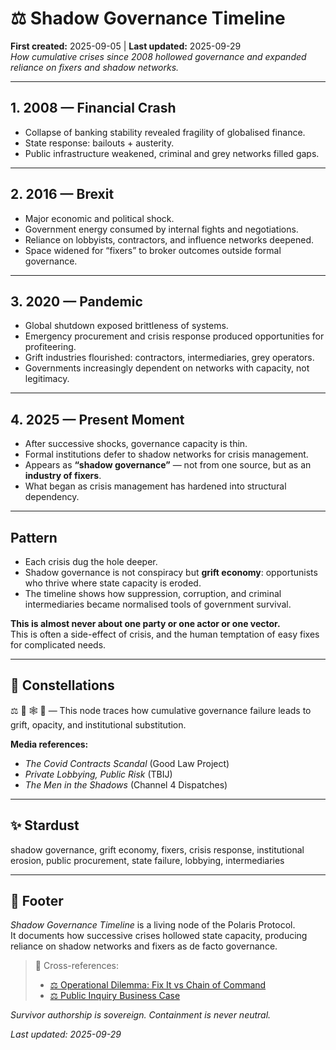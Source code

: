 # ⚖️ Shadow Governance Timeline  
**First created:** 2025-09-05 | **Last updated:** 2025-09-29  
*How cumulative crises since 2008 hollowed governance and expanded reliance on fixers and shadow networks.*

---

## 1. 2008 — Financial Crash  
- Collapse of banking stability revealed fragility of globalised finance.  
- State response: bailouts + austerity.  
- Public infrastructure weakened, criminal and grey networks filled gaps.  

---

## 2. 2016 — Brexit  
- Major economic and political shock.  
- Government energy consumed by internal fights and negotiations.  
- Reliance on lobbyists, contractors, and influence networks deepened.  
- Space widened for “fixers” to broker outcomes outside formal governance.  

---

## 3. 2020 — Pandemic  
- Global shutdown exposed brittleness of systems.  
- Emergency procurement and crisis response produced opportunities for profiteering.  
- Grift industries flourished: contractors, intermediaries, grey operators.  
- Governments increasingly dependent on networks with capacity, not legitimacy.  

---

## 4. 2025 — Present Moment  
- After successive shocks, governance capacity is thin.  
- Formal institutions defer to shadow networks for crisis management.  
- Appears as **“shadow governance”** — not from one source, but as an **industry of fixers**.  
- What began as crisis management has hardened into structural dependency.  

---

## Pattern  
- Each crisis dug the hole deeper.  
- Shadow governance is not conspiracy but **grift economy**: opportunists who thrive where state capacity is eroded.  
- The timeline shows how suppression, corruption, and criminal intermediaries became normalised tools of government survival.  

**This is almost never about one party or one actor or one vector.**  
This is often a side-effect of crisis, and the human temptation of easy fixes for complicated needs.

---

## 🌌 Constellations  
⚖️ 🪬 🕸️ 🧿 — This node traces how cumulative governance failure leads to grift, opacity, and institutional substitution.

**Media references:**  
- *The Covid Contracts Scandal* (Good Law Project)  
- *Private Lobbying, Public Risk* (TBIJ)  
- *The Men in the Shadows* (Channel 4 Dispatches)

---

## ✨ Stardust  
shadow governance, grift economy, fixers, crisis response, institutional erosion, public procurement, state failure, lobbying, intermediaries

---

## 🏮 Footer  

*Shadow Governance Timeline* is a living node of the Polaris Protocol.  
It documents how successive crises hollowed state capacity, producing reliance on shadow networks and fixers as de facto governance.

> 📡 Cross-references:  
> - [⚖️ Operational Dilemma: Fix It vs Chain of Command](./⚖️_operational_dilemma_fixit_vs_chain_of_command.md)  
> - [⚖️ Public Inquiry Business Case](./⚖️_public_inquiry_business_case.md)

*Survivor authorship is sovereign. Containment is never neutral.*  

_Last updated: 2025-09-29_
